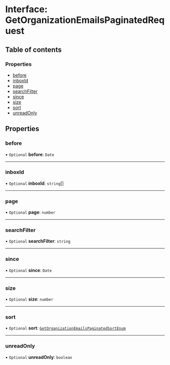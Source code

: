 # Interface: GetOrganizationEmailsPaginatedRequest

## Table of contents

### Properties

- [before](GetOrganizationEmailsPaginatedRequest.md#before)
- [inboxId](GetOrganizationEmailsPaginatedRequest.md#inboxid)
- [page](GetOrganizationEmailsPaginatedRequest.md#page)
- [searchFilter](GetOrganizationEmailsPaginatedRequest.md#searchfilter)
- [since](GetOrganizationEmailsPaginatedRequest.md#since)
- [size](GetOrganizationEmailsPaginatedRequest.md#size)
- [sort](GetOrganizationEmailsPaginatedRequest.md#sort)
- [unreadOnly](GetOrganizationEmailsPaginatedRequest.md#unreadonly)

## Properties

### before

• `Optional` **before**: `Date`

___

### inboxId

• `Optional` **inboxId**: `string`[]

___

### page

• `Optional` **page**: `number`

___

### searchFilter

• `Optional` **searchFilter**: `string`

___

### since

• `Optional` **since**: `Date`

___

### size

• `Optional` **size**: `number`

___

### sort

• `Optional` **sort**: [`GetOrganizationEmailsPaginatedSortEnum`](../enums/GetOrganizationEmailsPaginatedSortEnum.md)

___

### unreadOnly

• `Optional` **unreadOnly**: `boolean`
